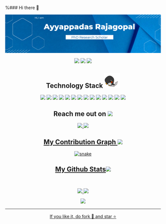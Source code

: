 %### Hi there 👋

<!--
**ayyappadasrajagopal/ayyappadasrajagopal** is a ✨ _special_ ✨ repository because its `README.md` (this file) appears on your GitHub profile.

Here are some ideas to get you started:

🔭 I’m currently working on NCS
- 🌱 I’m currently learning ...
- 👯 I’m looking to collaborate on ...
- 🤔 I’m looking for help with ...
- 💬 Ask me about ...
- 📫 How to reach me: ...
- 😄 Pronouns: ...
- ⚡ Fun fact: ...
-->

<!--  https://ayyappadasrajagopal.github.io/portfolio/  -->
<p align="center">
 
</p align="center">
<img src="https://github.com/ayyappadasrajagopal/ayyappadasrajagopal/blob/main/images/image1.png" />

<p align="center">
 
 <img src="https://badges.pufler.dev/visits/ayyappadasrajagopal/ayyappadasrajagopal"/> 
 <!-- <img src="https://badges.pufler.dev/years/ayyappadasrajagopal"/> -->
 <img src="https://badges.pufler.dev/repos/ayyappadasrajagopal"/>
 <img src="https://badges.pufler.dev/commits/monthly/ayyappadasrajagopal" />

</p>

<!-- <p align="center">

I am currently pursuing my PhD in Electrical Engineering 🎓 at the Indian Institute of Technology, Palakkad, India 🏛, focusing on research in the area of estimation and control within networked control systems under the guidance of Dr. Shaikshavali Chitraganti. I have a Bachelor's degree in Electronics and Communication Engineering 🎓 as well as a Master's degree in Communication Engineering 🎓 from MG University, Kottayam, India 🏛. My research interests encompass estimation in unreliable networks, optimal control systems, advanced robotic system design, and networked control systems ✨. 
I'm a passionate learner who's always willing to learn and work across technologies and domains 💡. I love to explore new technologies and leverage them to solve real-life problems ✨. Apart from that I also love to guide and mentor newbies👨🏻‍💻.
</p>   -->

<h2 align="center">Technology Stack <img src="https://github.com/ayyappadasrajagopal/ayyappadasrajagopal/blob/main/images/laptop.gif" width="50"></h2>

<p align="center">
 <img src="https://img.shields.io/badge/C-00599C?style=flat-square&logo=c&logoColor=white"/>
<img src="https://img.shields.io/badge/-java-E34A86?style=flat-square&logo=java"/>
<img src="https://img.shields.io/badge/-C++-00599C?style=flat-square&logo=c"/>
<img src="https://img.shields.io/badge/-HTML5-E34F26?style=flat-square&logo=html5&logoColor=white"/>
<img src="https://img.shields.io/badge/-CSS3-1572B6?style=flat-square&logo=css3"/>
<img src="https://img.shields.io/badge/-Bootstrap-563D7C?style=flat-square&logo=bootstrap"/>
<img src="https://img.shields.io/badge/-Heroku-430098?style=flat-square&logo=heroku"/>
<img src="https://img.shields.io/badge/-JavaScript-black?style=flat-square&logo=javascript"/>
<img src="https://img.shields.io/badge/-Nodejs-black?style=flat-square&logo=Node.js"/>
<img src="https://img.shields.io/badge/-React-black?style=flat-square&logo=react"/>
<img src="https://img.shields.io/badge/-MongoDB-black?style=flat-square&logo=mongodb"/>
<img src="https://img.shields.io/badge/-MySQL-black?style=flat-square&logo=mysql"/>
<img src="https://img.shields.io/badge/-Git-black?style=flat-square&logo=git"/>
<img src="https://img.shields.io/badge/-GitHub-black?style=flat-square&logo=github"/>
</p>

<h2 align="center">Reach me out on <img src="https://media0.giphy.com/media/jqNPzdTTxQfOgOqpO4/source.gif" width="50"></h2>

<p align="center">
<!-- <img src="https://img.shields.io/badge/-ayyappadas-purple?style=flat-square&logo=instagram&logoColor=white&link=https://www.instagram.com/ayyappadas.rajagopal"/> -->
<a href="mailto: ayyappadas.r.nair@gmail.com">
 <img src="https://img.shields.io/badge/-ayyappadas?style=flat-square&logo=Gmail&logoColor=white&link=mailto:ayyappadaspr307@gmail.com"/>
</a>
<a href="https://www.linkedin.com/in/ayyappadas-rajagopal-48723355/">
 <img src="https://img.shields.io/badge/-ayyappadasrajagopal-blue?style=flat-square&logo=Linkedin&logoColor=white&link=https://www.linkedin.com/in/ayyappadas-rajagopal-48723355/"/>
</p>


<h2 align="center">
  My Contribution Graph <img src="https://media.giphy.com/media/xUA7aZeLE2e0P7Znz2/giphy.gif" width="50">
</h2>
<p align="center">
  <img src="https://github.com/ayyappadasrajagopal/ayyappadasrajagopal/raw/output/github-contribution-grid-snake.svg" alt="snake"></center>
</p>

<h2 align="center">
  My Github Stats<img src="https://media.giphy.com/media/VgCDAzcKvsR6OM0uWg/giphy.gif" width="50">
</h2>
<br>

<p align = "center">
  <img  src = "https://github-readme-stats.vercel.app/api?username=ayyappadasrajagopal&show_icons=true&theme=radical&line_height=27">
  <img src = "https://github-readme-stats.vercel.app/api/top-langs/?username=ayyappadasrajagopal&hide=html,css,java,shaderlab,kotlin,hlsl&theme=radical">
</p>

<p align = "center">
 <img  src="https://github-readme-streak-stats.herokuapp.com/?user=ayyappadasrajagopal&show_icons=true&locale=en&layout=compact&theme=radical&line_height=0" />
</p> 

<hr>
<p align="center">If you like it, do fork 🍴 and star ⭐</p>
